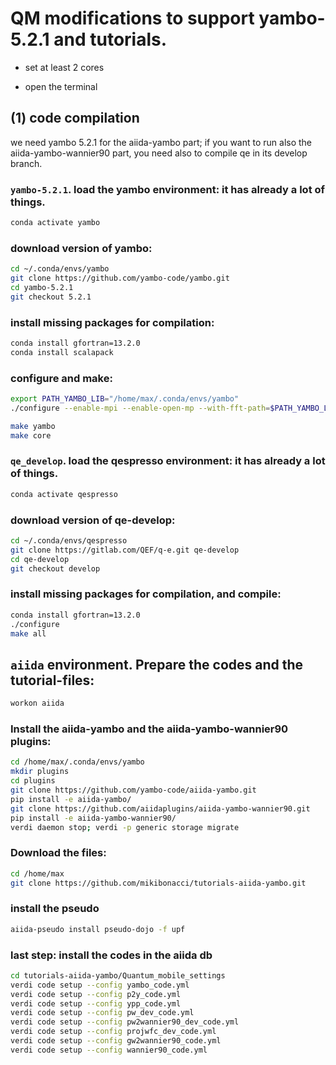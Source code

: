 # QM modifications to support yambo-5.2.1 and tutorials.

- set at least 2 cores

- open the terminal

## (1) code compilation

we need yambo 5.2.1 for the aiida-yambo part; if you want to run also the
aiida-yambo-wannier90 part, you need also to compile qe in its develop branch.

### `yambo-5.2.1`. load the yambo environment: it has already a lot of things.
```bash
conda activate yambo
```

### download version of yambo:
```bash
cd ~/.conda/envs/yambo
git clone https://github.com/yambo-code/yambo.git 
cd yambo-5.2.1
git checkout 5.2.1
```

### install missing packages for compilation:
```bash
conda install gfortran=13.2.0
conda install scalapack
```

### configure and make:
```bash
export PATH_YAMBO_LIB="/home/max/.conda/envs/yambo"
./configure --enable-mpi --enable-open-mp --with-fft-path=$PATH_YAMBO_LIB --with-hdf5-path=$PATH_YAMBO_LIB --with-netcdf-path=$PATH_YAMBO_LIB --with-netcdff-path=$PATH_YAMBO_LIB --disable-hdf5-par-io --with-libxc-path=$PATH_YAMBO_LIB --with-scalapack-libs=$PATH_YAMBO_LIB/lib/libscalapack.so --with-blacs-libs=$PATH_YAMBO_LIB/lib/libscalapack.so --enable-par-linalg

make yambo
make core
```

### `qe_develop`. load the qespresso environment: it has already a lot of things.
```bash
conda activate qespresso
```

### download version of qe-develop:
```bash
cd ~/.conda/envs/qespresso
git clone https://gitlab.com/QEF/q-e.git qe-develop
cd qe-develop
git checkout develop
```

### install missing packages for compilation, and compile:
```bash
conda install gfortran=13.2.0
./configure
make all
```

## `aiida` environment. Prepare the codes and the tutorial-files:

```bash
workon aiida
```
### Install the aiida-yambo and the aiida-yambo-wannier90 plugins:
```bash
cd /home/max/.conda/envs/yambo
mkdir plugins
cd plugins
git clone https://github.com/yambo-code/aiida-yambo.git
pip install -e aiida-yambo/
git clone https://github.com/aiidaplugins/aiida-yambo-wannier90.git
pip install -e aiida-yambo-wannier90/
verdi daemon stop; verdi -p generic storage migrate
```

### Download the files:
```bash
cd /home/max
git clone https://github.com/mikibonacci/tutorials-aiida-yambo.git
```

### install the pseudo

```bash
aiida-pseudo install pseudo-dojo -f upf
```

### last step: install the codes in the aiida db

```bash
cd tutorials-aiida-yambo/Quantum_mobile_settings
verdi code setup --config yambo_code.yml
verdi code setup --config p2y_code.yml
verdi code setup --config ypp_code.yml
verdi code setup --config pw_dev_code.yml
verdi code setup --config pw2wannier90_dev_code.yml
verdi code setup --config projwfc_dev_code.yml
verdi code setup --config gw2wannier90_code.yml
verdi code setup --config wannier90_code.yml
```


